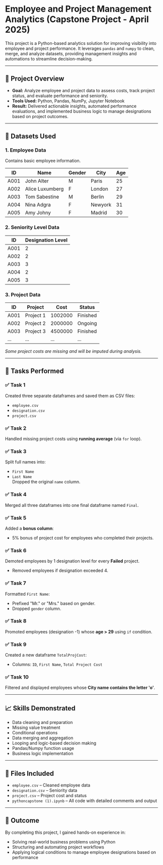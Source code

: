 # Employee and Project Management Analytics (Capstone Project - April 2025)

This project is a Python-based analytics solution for improving visibility into employee and project performance. It leverages `pandas` and `numpy` to clean, merge, and analyze datasets, providing management insights and automations to streamline decision-making.

---

## 📌 Project Overview

- **Goal:** Analyze employee and project data to assess costs, track project status, and evaluate performance and seniority.
- **Tools Used:** Python, Pandas, NumPy, Jupyter Notebook
- **Result:** Delivered actionable insights, automated performance evaluations, and implemented business logic to manage designations based on project outcomes.

---

## 📂 Datasets Used

### 1. **Employee Data**
Contains basic employee information.

| ID   | Name            | Gender | City     | Age |
|------|-----------------|--------|----------|-----|
| A001 | John Alter      | M      | Paris    | 25  |
| A002 | Alice Luxumberg | F      | London   | 27  |
| A003 | Tom Sabestine   | M      | Berlin   | 29  |
| A004 | Nina Adgra      | F      | Newyork  | 31  |
| A005 | Amy Johny       | F      | Madrid   | 30  |

### 2. **Seniority Level Data**

| ID   | Designation Level |
|------|-------------------|
| A001 | 2                 |
| A002 | 2                 |
| A003 | 3                 |
| A004 | 2                 |
| A005 | 3                 |

### 3. **Project Data**

| ID   | Project     | Cost     | Status   |
|------|-------------|----------|----------|
| A001 | Project 1   | 1002000  | Finished |
| A002 | Project 2   | 2000000  | Ongoing  |
| A003 | Project 3   | 4500000  | Finished |
| ...  | ...         | ...      | ...      |

*Some project costs are missing and will be imputed during analysis.*

---

## 🔧 Tasks Performed

### ✅ Task 1
Created three separate dataframes and saved them as CSV files:
- `employee.csv`
- `designation.csv`
- `project.csv`

### ✅ Task 2
Handled missing project costs using **running average** (via `for` loop).

### ✅ Task 3
Split full names into:
- `First Name`
- `Last Name`  
Dropped the original `name` column.

### ✅ Task 4
Merged all three dataframes into one final dataframe named `Final`.

### ✅ Task 5
Added a **bonus column**:
- 5% bonus of project cost for employees who completed their projects.

### ✅ Task 6
Demoted employees by 1 designation level for every **Failed** project.
- Removed employees if designation exceeded 4.

### ✅ Task 7
Formatted `First Name`:
- Prefixed "Mr." or "Mrs." based on gender.
- Dropped `gender` column.

### ✅ Task 8
Promoted employees (designation -1) whose **age > 29** using `if` condition.

### ✅ Task 9
Created a new dataframe `TotalProjCost`:
- Columns: `ID`, `First Name`, `Total Project Cost`

### ✅ Task 10
Filtered and displayed employees whose **City name contains the letter 'o'**.

---

## 📈 Skills Demonstrated

- Data cleaning and preparation
- Missing value treatment
- Conditional operations
- Data merging and aggregation
- Looping and logic-based decision making
- Pandas/Numpy function usage
- Business logic implementation

---

## 📁 Files Included

- `employee.csv` – Cleaned employee data  
- `designation.csv` – Seniority data  
- `project.csv` – Project cost and status  
- `pythoncapstone (1).ipynb` – All code with detailed comments and output

---

## 🏁 Outcome

By completing this project, I gained hands-on experience in:

- Solving real-world business problems using Python
- Structuring and automating project workflows
- Applying logical conditions to manage employee designations based on performance
